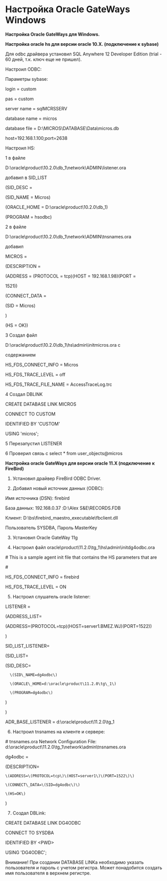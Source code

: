 # Настройка Oracle GateWays Windows

**Настройка Oracle GateWays для Windows.**

**Настройка oracle hs для версии oracle 10.X. \(подключение к sybase\)**

Для odbc драйвера установил SQL Anywhere 12 Developer Edition \(trial - 60 дней, т.к. ключ еще не пришел\).

Настроил ODBC:

Параметры sybase:

login = custom

pas = custom

server name = sqlMCRSSERV

database name = micros

database file = D:\MICROS\DATABASE\Data\micros.db

host=192.168.1.100;port=2638

Настроил HS:

1 в  файле

D:\oracle\product\10.2.0\db\_1\network\ADMIN\listener.ora

добавил в  SID\_LIST

\(SID\_DESC =

\(SID\_NAME = Micros\)

\(ORACLE\_HOME = D:\oracle\product\10.2.0\db\_1\)

\(PROGRAM = hsodbc\)

2 в файле

D:\oracle\product\10.2.0\db\_1\network\ADMIN\tnsnames.ora

добавил

MICROS =

\(DESCRIPTION =

\(ADDRESS = \(PROTOCOL = tcp\)\(HOST = 192.168.1.98\)\(PORT =

1521\)\)

\(CONNECT\_DATA =

  \(SID = Micros\)

\)

\(HS = OK\)\)

3 Создал файл

D:\oracle\product\10.2.0\db\_1\hs\admin\initmicros.ora с

содержанием

HS\_FDS\_CONNECT\_INFO = Micros

HS\_FDS\_TRACE\_LEVEL = off

HS\_FDS\_TRACE\_FILE\_NAME = AccessTraceLog.trc

4 Создал DBLINK

CREATE DATABASE LINK MICROS

CONNECT TO CUSTOM

IDENTIFIED BY 'CUSTOM'

USING 'micros';

5 Перезапустил LISTENER

6 Проверил связь с select \* from user\_objects@micros

**Настройка oracle GateWays для версии oracle 11.X \(подключение к FireBird\)**

1. Установил драйвер FireBird ODBC Driver.

2. Добавил новый источник данных \(ODBC\):

Имя источника \(DSN\): firebird

База данных: 192.168.0.37 :D:\Alex S&E\RECORDS.FDB

Клиент: D:\bs\firebird\_maestro\_executable\fbclient.dll

Пользователь SYSDBA, Пароль MasterKey

3. Установил Oracle GateWay 11g

4. Настроил файл oracle\product\11.2.0\tg\_1\hs\admin\initdg4odbc.ora

 \# This is a sample agent init file that contains the HS parameters that are

 \#

 HS\_FDS\_CONNECT\_INFO = firebird

 HS\_FDS\_TRACE\_LEVEL = ON

5. Настроил слушатель oracle listener:

LISTENER =

 \(ADDRESS\_LIST=

  \(ADDRESS=\(PROTOCOL=tcp\)\(HOST=server1.BMEZ.WJ\)\(PORT=1522\)\)

 \)

SID\_LIST\_LISTENER=

  \(SID\_LIST=

  \(SID\_DESC=

      \(SID\_NAME=dg4odbc\)

      \(ORACLE\_HOME=d:\oracle\product\11.2.0\tg\_1\)

      \(PROGRAM=dg4odbc\)

  \)

  \)

ADR\_BASE\_LISTENER = d:\oracle\product\11.2.0\tg\_1

6. Настроил tnsnames на клиенте и сервере:

\# tnsnames.ora Network Configuration File: d:\oracle\product\11.2.0\tg\_1\network\admin\tnsnames.ora

dg4odbc  =

  \(DESCRIPTION=

    \(ADDRESS=\(PROTOCOL=tcp\)\(HOST=server1\)\(PORT=1522\)\)

    \(CONNECT\_DATA=\(SID=dg4odbc\)\)

    \(HS=OK\)

  \)

7. Создал DBLink:

CREATE DATABASE LINK DG4ODBC

 CONNECT TO SYSDBA

 IDENTIFIED BY &lt;PWD&gt;

 USING 'DG4ODBC';

Внимание! При создании DATABASE LINKа необходимо указать пользователя и пароль с учетом регистра. Может понадобится создать имя пользователя в верхнем регистре.

